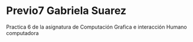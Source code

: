 # Previo7 Gabriela Suarez
 Practica 6 de la asignatura de Computación Grafica e interacción Humano computadora 
